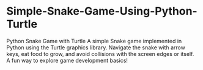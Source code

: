 # Simple-Snake-Game-Using-Python-Turtle
Python Snake Game with Turtle  A simple Snake game implemented in Python using the Turtle graphics library. Navigate the snake with arrow keys, eat food to grow, and avoid collisions with the screen edges or itself. A fun way to explore game development basics!
